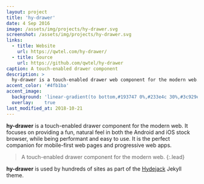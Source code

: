 ```yaml
---
layout: project
title: 'hy-drawer'
date: 4 Sep 2016
image: /assets/img/projects/hy-drawer.svg
screenshot: /assets/img/projects/hy-drawer.svg
links:
  - title: Website
    url: https://qwtel.com/hy-drawer/
  - title: Source
    url: https://github.com/qwtel/hy-drawer
caption: A touch-enabled drawer component
description: >
  hy-drawer is a touch-enabled drawer web component for the modern web.
accent_color: '#4fb1ba'
accent_image:
  background: 'linear-gradient(to bottom,#193747 0%,#233e4c 30%,#3c929e 50%,#d5d5d4 70%,#cdccc8 100%)'
  overlay:    true
last_modified_at: 2018-10-21
---
```


**hy-drawer** is a touch-enabled drawer component for the modern web. It focuses on providing a fun, natural feel in both the Android and iOS stock browser, while being performant and easy to use. It is the perfect companion for mobile-first web pages and progressive web apps.

> A touch-enabled drawer component for the modern web.
{:.lead}

**hy-drawer** is used by hundreds of sites as part of the [Hydejack] Jekyll theme.

[hydejack]: ../README.md
